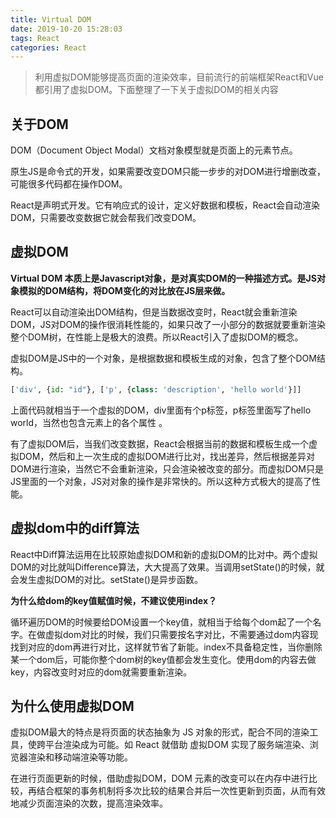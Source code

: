 ```yaml
---
title: Virtual DOM
date: 2019-10-20 15:28:03
tags: React
categories: React
---
```


> 利用虚拟DOM能够提高页面的渲染效率，目前流行的前端框架React和Vue都引用了虚拟DOM。下面整理了一下关于虚拟DOM的相关内容

## 关于DOM

DOM（Document Object Modal）文档对象模型就是页面上的元素节点。

原生JS是命令式的开发，如果需要改变DOM只能一步步的对DOM进行增删改查，可能很多代码都在操作DOM。

React是声明式开发。它有响应式的设计，定义好数据和模板，React会自动渲染DOM，只需要改变数据它就会帮我们改变DOM。

## 虚拟DOM

**Virtual DOM 本质上是Javascript对象，是对真实DOM的一种描述方式。是JS对象模拟的DOM结构，将DOM变化的对比放在JS层来做。**

React可以自动渲染出DOM结构，但是当数据改变时，React就会重新渲染DOM，JS对DOM的操作很消耗性能的，如果只改了一小部分的数据就要重新渲染整个DOM树，在性能上是极大的浪费。所以React引入了虚拟DOM的概念。

虚拟DOM是JS中的一个对象，是根据数据和模板生成的对象，包含了整个DOM结构。

```python
['div', {id: "id"}, ['p', {class: 'description', 'hello world'}]]
```

上面代码就相当于一个虚拟的DOM，div里面有个p标签，p标签里面写了hello world，当然也包含元素上的各个属性 。

有了虚拟DOM后，当我们改变数据，React会根据当前的数据和模板生成一个虚拟DOM，然后和上一次生成的虚拟DOM进行比对，找出差异，然后根据差异对DOM进行渲染，当然它不会重新渲染，只会渲染被改变的部分。而虚拟DOM只是JS里面的一个对象，JS对对象的操作是非常快的。所以这种方式极大的提高了性能。 

## 虚拟dom中的diff算法

React中Diff算法运用在比较原始虚拟DOM和新的虚拟DOM的比对中。两个虚拟DOM的对比就叫Difference算法，大大提高了效果。当调用setState()的时候，就会发生虚拟DOM的对比。setState()是异步函数。

**为什么给dom的key值赋值时候，不建议使用index？**

循环遍历DOM的时候要给DOM设置一个key值，就相当于给每个dom起了一个名字。在做虚拟dom对比的时候，我们只需要按名字对比，不需要通过dom内容现找到对应的dom再进行对比，这样就节省了新能。index不具备稳定性，当你删除某一个dom后，可能你整个dom树的key值都会发生变化。使用dom的内容去做key，内容改变时对应的dom就需要重新渲染。

## 为什么使用虚拟DOM

 虚拟DOM最大的特点是将页面的状态抽象为 JS 对象的形式，配合不同的渲染工具，使跨平台渲染成为可能。如 React 就借助 虚拟DOM 实现了服务端渲染、浏览器渲染和移动端渲染等功能。 

在进行页面更新的时候，借助虚拟DOM，DOM 元素的改变可以在内存中进行比较，再结合框架的事务机制将多次比较的结果合并后一次性更新到页面，从而有效地减少页面渲染的次数，提高渲染效率。